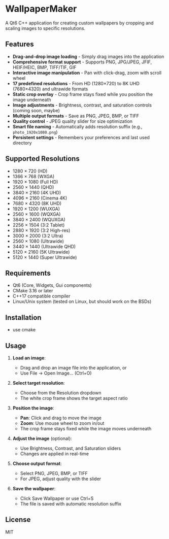 # WallpaperMaker

A Qt6 C++ application for creating custom wallpapers by cropping and scaling images to specific resolutions.

## Features

- **Drag-and-drop image loading** - Simply drag images into the application
- **Comprehensive format support** - Supports PNG, JPG/JPEG, JFIF, HEIF/HEIC, BMP, TIFF/TIF, GIF
- **Interactive image manipulation** - Pan with click-drag, zoom with scroll wheel
- **17 predefined resolutions** - From HD (1280×720) to 8K UHD (7680×4320) and ultrawide formats
- **Static crop overlay** - Crop frame stays fixed while you position the image underneath
- **Image adjustments** - Brightness, contrast, and saturation controls (coming soon, maybe)
- **Multiple output formats** - Save as PNG, JPEG, BMP, or TIFF
- **Quality control** - JPEG quality slider for size optimization
- **Smart file naming** - Automatically adds resolution suffix (e.g., `photo_1920x1080.png`)
- **Persistent settings** - Remembers your preferences and last used directory

## Supported Resolutions

- 1280 × 720 (HD)
- 1366 × 768 (WXGA)
- 1920 × 1080 (Full HD)
- 2560 × 1440 (QHD)
- 3840 × 2160 (4K UHD)
- 4096 × 2160 (Cinema 4K)
- 7680 × 4320 (8K UHD)
- 1920 × 1200 (WUXGA)
- 2560 × 1600 (WQXGA)
- 3840 × 2400 (WQUXGA)
- 2256 × 1504 (3:2 Tablet)
- 2880 × 1920 (3:2 High-res)
- 3000 × 2000 (3:2 Ultra)
- 2560 × 1080 (Ultrawide)
- 3440 × 1440 (Ultrawide QHD)
- 5120 × 2160 (5K Ultrawide)
- 5120 × 1440 (Super Ultrawide)

## Requirements

- Qt6 (Core, Widgets, Gui components)
- CMake 3.16 or later
- C++17 compatible compiler
- Linux/Unix system (tested on Linux, but should work on the BSDs)

## Installation

- use cmake

## Usage

1. **Load an image**:
   - Drag and drop an image file into the application, or
   - Use File → Open Image... (Ctrl+O)

2. **Select target resolution**:
   - Choose from the Resolution dropdown
   - The white crop frame shows the target aspect ratio

3. **Position the image**:
   - **Pan**: Click and drag to move the image
   - **Zoom**: Use mouse wheel to zoom in/out
   - The crop frame stays fixed while the image moves underneath

4. **Adjust the image** (optional):
   - Use Brightness, Contrast, and Saturation sliders
   - Changes are applied in real-time

5. **Choose output format**:
   - Select PNG, JPEG, BMP, or TIFF
   - For JPEG, adjust quality with the slider

6. **Save the wallpaper**:
   - Click Save Wallpaper or use Ctrl+S
   - The file is saved with automatic resolution suffix
   
## License

MIT
